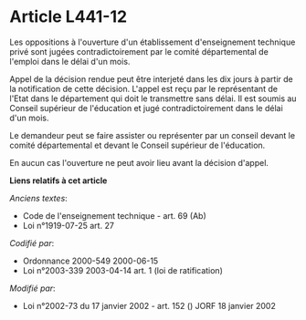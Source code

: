 # Article L441-12

Les oppositions à l'ouverture d'un établissement d'enseignement technique privé sont jugées contradictoirement par le comité
départemental de l'emploi dans le délai d'un mois.

Appel de la décision rendue peut être interjeté dans les dix jours à partir de la notification de cette décision. L'appel est
reçu par le représentant de l'Etat dans le département qui doit le transmettre sans délai. Il est soumis au Conseil supérieur
de l'éducation et jugé contradictoirement dans le délai d'un mois.

Le demandeur peut se faire assister ou représenter par un conseil devant le comité départemental et devant le Conseil
supérieur de l'éducation.

En aucun cas l'ouverture ne peut avoir lieu avant la décision d'appel.

**Liens relatifs à cet article**

_Anciens textes_:

  - Code de l'enseignement technique - art. 69 (Ab)
  - Loi n°1919-07-25 art. 27

_Codifié par_:

  - Ordonnance 2000-549 2000-06-15
  - Loi n°2003-339 2003-04-14 art. 1 (loi de ratification)

_Modifié par_:

  - Loi n°2002-73 du 17 janvier 2002 - art. 152 () JORF 18 janvier 2002
